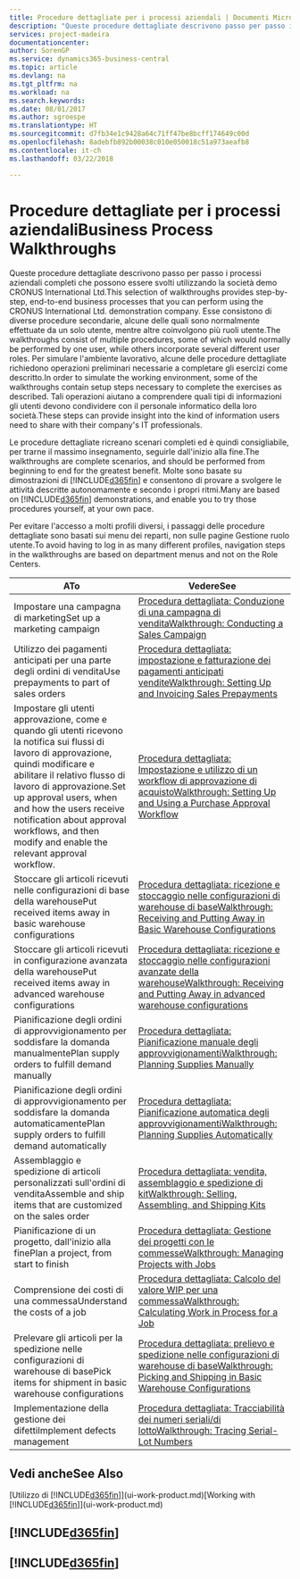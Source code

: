 ```yaml
---
title: Procedure dettagliate per i processi aziendali | Documenti Microsoft
description: "Queste procedure dettagliate descrivono passo per passo i processi aziendali completi che possono essere svolti utilizzando la società demo CRONUS International Ltd. Esse consistono di diverse procedure secondarie, alcune delle quali sono normalmente effettuate da un solo utente, mentre altre coinvolgono più ruoli utente. Per simulare l'ambiente lavorativo, alcune delle procedure dettagliate richiedono operazioni preliminari necessarie a completare gli esercizi come descritto. Tali operazioni aiutano a comprendere quali tipi di informazioni gli utenti devono condividere con il personale informatico della loro società."
services: project-madeira
documentationcenter: 
author: SorenGP
ms.service: dynamics365-business-central
ms.topic: article
ms.devlang: na
ms.tgt_pltfrm: na
ms.workload: na
ms.search.keywords: 
ms.date: 08/01/2017
ms.author: sgroespe
ms.translationtype: HT
ms.sourcegitcommit: d7fb34e1c9428a64c71ff47be8bcff174649c00d
ms.openlocfilehash: 8adebfb892b00038c010e050018c51a973aeafb8
ms.contentlocale: it-ch
ms.lasthandoff: 03/22/2018

---
```

# <a name="business-process-walkthroughs"></a><span data-ttu-id="c581b-106">Procedure dettagliate per i processi aziendali</span><span class="sxs-lookup"><span data-stu-id="c581b-106">Business Process Walkthroughs</span></span>
<span data-ttu-id="c581b-107">Queste procedure dettagliate descrivono passo per passo i processi aziendali completi che possono essere svolti utilizzando la società demo CRONUS International Ltd.</span><span class="sxs-lookup"><span data-stu-id="c581b-107">This selection of walkthroughs provides step-by-step, end-to-end business processes that you can perform using the CRONUS International Ltd. demonstration company.</span></span> <span data-ttu-id="c581b-108">Esse consistono di diverse procedure secondarie, alcune delle quali sono normalmente effettuate da un solo utente, mentre altre coinvolgono più ruoli utente.</span><span class="sxs-lookup"><span data-stu-id="c581b-108">The walkthroughs consist of multiple procedures, some of which would normally be performed by one user, while others incorporate several different user roles.</span></span> <span data-ttu-id="c581b-109">Per simulare l'ambiente lavorativo, alcune delle procedure dettagliate richiedono operazioni preliminari necessarie a completare gli esercizi come descritto.</span><span class="sxs-lookup"><span data-stu-id="c581b-109">In order to simulate the working environment, some of the walkthroughs contain setup steps necessary to complete the exercises as described.</span></span> <span data-ttu-id="c581b-110">Tali operazioni aiutano a comprendere quali tipi di informazioni gli utenti devono condividere con il personale informatico della loro società.</span><span class="sxs-lookup"><span data-stu-id="c581b-110">These steps can provide insight into the kind of information users need to share with their company's IT professionals.</span></span>  

 <span data-ttu-id="c581b-111">Le procedure dettagliate ricreano scenari completi ed è quindi consigliabile, per trarne il massimo insegnamento, seguirle dall'inizio alla fine.</span><span class="sxs-lookup"><span data-stu-id="c581b-111">The walkthroughs are complete scenarios, and should be performed from beginning to end for the greatest benefit.</span></span> <span data-ttu-id="c581b-112">Molte sono basate su dimostrazioni di [!INCLUDE[d365fin](includes/d365fin_md.md)] e consentono di provare a svolgere le attività descritte autonomamente e secondo i propri ritmi.</span><span class="sxs-lookup"><span data-stu-id="c581b-112">Many are based on [!INCLUDE[d365fin](includes/d365fin_md.md)] demonstrations, and enable you to try those procedures yourself, at your own pace.</span></span>  

 <span data-ttu-id="c581b-113">Per evitare l'accesso a molti profili diversi, i passaggi delle procedure dettagliate sono basati sui menu dei reparti, non sulle pagine Gestione ruolo utente.</span><span class="sxs-lookup"><span data-stu-id="c581b-113">To avoid having to log in as many different profiles, navigation steps in the walkthroughs are based on department menus and not on the Role Centers.</span></span>  

|<span data-ttu-id="c581b-114">A</span><span class="sxs-lookup"><span data-stu-id="c581b-114">To</span></span>|<span data-ttu-id="c581b-115">Vedere</span><span class="sxs-lookup"><span data-stu-id="c581b-115">See</span></span>|  
|--------|---------|  
|<span data-ttu-id="c581b-116">Impostare una campagna di marketing</span><span class="sxs-lookup"><span data-stu-id="c581b-116">Set up a marketing campaign</span></span>|[<span data-ttu-id="c581b-117">Procedura dettagliata: Conduzione di una campagna di vendita</span><span class="sxs-lookup"><span data-stu-id="c581b-117">Walkthrough: Conducting a Sales Campaign</span></span>](walkthrough-conducting-a-sales-campaign.md)|  
|<span data-ttu-id="c581b-118">Utilizzo dei pagamenti anticipati per una parte degli ordini di vendita</span><span class="sxs-lookup"><span data-stu-id="c581b-118">Use prepayments to part of sales orders</span></span>|[<span data-ttu-id="c581b-119">Procedura dettagliata: impostazione e fatturazione dei pagamenti anticipati vendite</span><span class="sxs-lookup"><span data-stu-id="c581b-119">Walkthrough: Setting Up and Invoicing Sales Prepayments</span></span>](walkthrough-setting-up-and-invoicing-sales-prepayments.md)|  
|<span data-ttu-id="c581b-120">Impostare gli utenti approvazione, come e quando gli utenti ricevono la notifica sui flussi di lavoro di approvazione, quindi modificare e abilitare il relativo flusso di lavoro di approvazione.</span><span class="sxs-lookup"><span data-stu-id="c581b-120">Set up approval users, when and how the users receive notification about approval workflows, and then modify and enable the relevant approval workflow.</span></span>|[<span data-ttu-id="c581b-121">Procedura dettagliata: Impostazione e utilizzo di un workflow di approvazione di acquisto</span><span class="sxs-lookup"><span data-stu-id="c581b-121">Walkthrough: Setting Up and Using a Purchase Approval Workflow</span></span>](walkthrough-setting-up-and-using-a-purchase-approval-workflow.md)|  
|<span data-ttu-id="c581b-122">Stoccare gli articoli ricevuti nelle configurazioni di base della warehouse</span><span class="sxs-lookup"><span data-stu-id="c581b-122">Put received items away in basic warehouse configurations</span></span>|[<span data-ttu-id="c581b-123">Procedura dettagliata: ricezione e stoccaggio nelle configurazioni di warehouse di base</span><span class="sxs-lookup"><span data-stu-id="c581b-123">Walkthrough: Receiving and Putting Away in Basic Warehouse Configurations</span></span>](walkthrough-receiving-and-putting-away-in-basic-warehousing.md)|  
|<span data-ttu-id="c581b-124">Stoccare gli articoli ricevuti in configurazione avanzata della warehouse</span><span class="sxs-lookup"><span data-stu-id="c581b-124">Put received items away in advanced warehouse configurations</span></span>|[<span data-ttu-id="c581b-125">Procedura dettagliata: ricezione e stoccaggio nelle configurazioni avanzate della warehouse</span><span class="sxs-lookup"><span data-stu-id="c581b-125">Walkthrough: Receiving and Putting Away in advanced warehouse configurations</span></span>](walkthrough-receiving-and-putting-away-in-advanced-warehousing.md)|  
|<span data-ttu-id="c581b-126">Pianificazione degli ordini di approvvigionamento per soddisfare la domanda manualmente</span><span class="sxs-lookup"><span data-stu-id="c581b-126">Plan supply orders to fulfill demand manually</span></span>|[<span data-ttu-id="c581b-127">Procedura dettagliata: Pianificazione manuale degli approvvigionamenti</span><span class="sxs-lookup"><span data-stu-id="c581b-127">Walkthrough: Planning Supplies Manually</span></span>](walkthrough-planning-supplies-manually.md)|  
|<span data-ttu-id="c581b-128">Pianificazione degli ordini di approvvigionamento per soddisfare la domanda automaticamente</span><span class="sxs-lookup"><span data-stu-id="c581b-128">Plan supply orders to fulfill demand automatically</span></span>|[<span data-ttu-id="c581b-129">Procedura dettagliata: Pianificazione automatica degli approvvigionamenti</span><span class="sxs-lookup"><span data-stu-id="c581b-129">Walkthrough: Planning Supplies Automatically</span></span>](walkthrough-planning-supplies-automatically.md)|  
|<span data-ttu-id="c581b-130">Assemblaggio e spedizione di articoli personalizzati sull'ordini di vendita</span><span class="sxs-lookup"><span data-stu-id="c581b-130">Assemble and ship items that are customized on the sales order</span></span>|[<span data-ttu-id="c581b-131">Procedura dettagliata: vendita, assemblaggio e spedizione di kit</span><span class="sxs-lookup"><span data-stu-id="c581b-131">Walkthrough: Selling, Assembling, and Shipping Kits</span></span>](walkthrough-selling-assembling-and-shipping-kits.md)|  
|<span data-ttu-id="c581b-132">Pianificazione di un progetto, dall'inizio alla fine</span><span class="sxs-lookup"><span data-stu-id="c581b-132">Plan a project, from start to finish</span></span>|[<span data-ttu-id="c581b-133">Procedura dettagliata: Gestione dei progetti con le commesse</span><span class="sxs-lookup"><span data-stu-id="c581b-133">Walkthrough: Managing Projects with Jobs</span></span>](walkthrough-managing-projects-with-jobs.md)|  
|<span data-ttu-id="c581b-134">Comprensione dei costi di una commessa</span><span class="sxs-lookup"><span data-stu-id="c581b-134">Understand the costs of a job</span></span>|[<span data-ttu-id="c581b-135">Procedura dettagliata: Calcolo del valore WIP per una commessa</span><span class="sxs-lookup"><span data-stu-id="c581b-135">Walkthrough: Calculating Work in Process for a Job</span></span>](walkthrough-calculating-work-in-process-for-a-job.md)|  
|<span data-ttu-id="c581b-136">Prelevare gli articoli per la spedizione nelle configurazioni di warehouse di base</span><span class="sxs-lookup"><span data-stu-id="c581b-136">Pick items for shipment in basic warehouse configurations</span></span>|[<span data-ttu-id="c581b-137">Procedura dettagliata: prelievo e spedizione nelle configurazioni di warehouse di base</span><span class="sxs-lookup"><span data-stu-id="c581b-137">Walkthrough: Picking and Shipping in Basic Warehouse Configurations</span></span>](walkthrough-picking-and-shipping-in-basic-warehousing.md)|  
|<span data-ttu-id="c581b-138">Implementazione della gestione dei difetti</span><span class="sxs-lookup"><span data-stu-id="c581b-138">Implement defects management</span></span>|[<span data-ttu-id="c581b-139">Procedura dettagliata: Tracciabilità dei numeri seriali/di lotto</span><span class="sxs-lookup"><span data-stu-id="c581b-139">Walkthrough: Tracing Serial-Lot Numbers</span></span>](walkthrough-tracing-serial-lot-numbers.md)|  

## <a name="see-also"></a><span data-ttu-id="c581b-140">Vedi anche</span><span class="sxs-lookup"><span data-stu-id="c581b-140">See Also</span></span>
<span data-ttu-id="c581b-141">[Utilizzo di [!INCLUDE[d365fin](includes/d365fin_md.md)]](ui-work-product.md)</span><span class="sxs-lookup"><span data-stu-id="c581b-141">[Working with [!INCLUDE[d365fin](includes/d365fin_md.md)]](ui-work-product.md)</span></span>  

## [!INCLUDE[d365fin](includes/free_trial_md.md)]  
## [!INCLUDE[d365fin](includes/training_link_md.md)]

